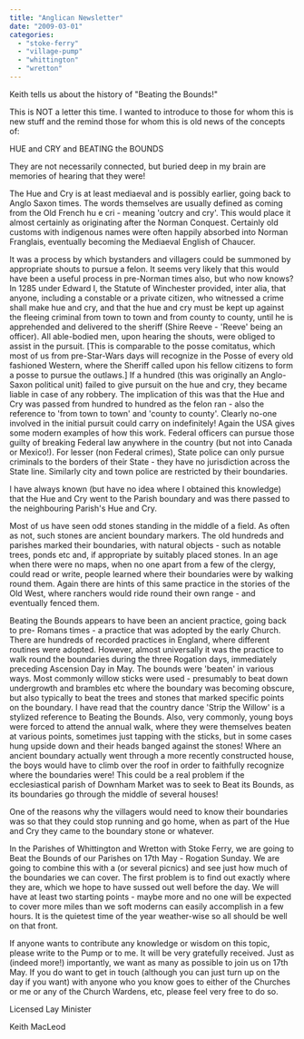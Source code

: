 ```yaml
---
title: "Anglican Newsletter"
date: "2009-03-01"
categories: 
  - "stoke-ferry"
  - "village-pump"
  - "whittington"
  - "wretton"
---
```


Keith tells us about the history of "Beating the Bounds!"

This is NOT a letter this time. I wanted to introduce to those for whom this is new stuff and the remind those for whom this is old news of the concepts of:

HUE and CRY and BEATING the BOUNDS

They are not necessarily connected, but buried deep in my brain are memories of hearing that they were!

The Hue and Cry is at least mediaeval and is possibly earlier, going back to Anglo Saxon times. The words themselves are usually defined as coming from the Old French hu e cri - meaning 'outcry and cry'. This would place it almost certainly as originating after the Norman Conquest. Certainly old customs with indigenous names were often happily absorbed into Norman Franglais, eventually becoming the Mediaeval English of Chaucer.

It was a process by which bystanders and villagers could be summoned by appropriate shouts to pursue a felon. It seems very likely that this would have been a useful process in pre-Norman times also, but who now knows? In 1285 under Edward I, the Statute of Winchester provided, inter alia, that anyone, including a constable or a private citizen, who witnessed a crime shall make hue and cry, and that the hue and cry must be kept up against the fleeing criminal from town to town and from county to county, until he is apprehended and delivered to the sheriff (Shire Reeve - 'Reeve' being an officer). All able-bodied men, upon hearing the shouts, were obliged to assist in the pursuit. \[This is comparable to the posse comitatus, which most of us from pre-Star-Wars days will recognize in the Posse of every old fashioned Western, where the Sheriff called upon his fellow citizens to form a posse to pursue the outlaws.\] If a hundred (this was originally an Anglo-Saxon political unit) failed to give pursuit on the hue and cry, they became liable in case of any robbery. The implication of this was that the Hue and Cry was passed from hundred to hundred as the felon ran - also the reference to 'from town to town' and 'county to county'. Clearly no-one involved in the initial pursuit could carry on indefinitely! Again the USA gives some modern examples of how this work. Federal officers can pursue those guilty of breaking Federal law anywhere in the country (but not into Canada or Mexico!). For lesser (non Federal crimes), State police can only pursue criminals to the borders of their State - they have no jurisdiction across the State line. Similarly city and town police are restricted by their boundaries.

I have always known (but have no idea where I obtained this knowledge) that the Hue and Cry went to the Parish boundary and was there passed to the neighbouring Parish's Hue and Cry.

Most of us have seen odd stones standing in the middle of a field. As often as not, such stones are ancient boundary markers. The old hundreds and parishes marked their boundaries, with natural objects - such as notable trees, ponds etc and, if appropriate by suitably placed stones. In an age when there were no maps, when no one apart from a few of the clergy, could read or write, people learned where their boundaries were by walking round them. Again there are hints of this same practice in the stories of the Old West, where ranchers would ride round their own range - and eventually fenced them.

Beating the Bounds appears to have been an ancient practice, going back to pre- Romans times - a practice that was adopted by the early Church. There are hundreds of recorded practices in England, where different routines were adopted. However, almost universally it was the practice to walk round the boundaries during the three Rogation days, immediately preceding Ascension Day in May. The bounds were 'beaten' in various ways. Most commonly willow sticks were used - presumably to beat down undergrowth and brambles etc where the boundary was becoming obscure, but also typically to beat the trees and stones that marked specific points on the boundary. I have read that the country dance 'Strip the Willow' is a stylized reference to Beating the Bounds. Also, very commonly, young boys were forced to attend the annual walk, where they were themselves beaten at various points, sometimes just tapping with the sticks, but in some cases hung upside down and their heads banged against the stones! Where an ancient boundary actually went through a more recently constructed house, the boys would have to climb over the roof in order to faithfully recognize where the boundaries were! This could be a real problem if the ecclesiastical parish of Downham Market was to seek to Beat its Bounds, as its boundaries go through the middle of several houses!

One of the reasons why the villagers would need to know their boundaries was so that they could stop running and go home, when as part of the Hue and Cry they came to the boundary stone or whatever.

In the Parishes of Whittington and Wretton with Stoke Ferry, we are going to Beat the Bounds of our Parishes on 17th May - Rogation Sunday. We are going to combine this with a (or several picnics) and see just how much of the boundaries we can cover. The first problem is to find out exactly where they are, which we hope to have sussed out well before the day. We will have at least two starting points - maybe more and no one will be expected to cover more miles than we soft moderns can easily accomplish in a few hours. It is the quietest time of the year weather-wise so all should be well on that front.

If anyone wants to contribute any knowledge or wisdom on this topic, please write to the Pump or to me. It will be very gratefully received. Just as (indeed more!) importantly, we want as many as possible to join us on 17th May. If you do want to get in touch (although you can just turn up on the day if you want) with anyone who you know goes to either of the Churches or me or any of the Church Wardens, etc, please feel very free to do so.

Licensed Lay Minister

Keith MacLeod
